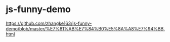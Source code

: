 # js-funny-demo
https://github.com/zhangke163/js-funny-demo/blob/master/%E7%81%AB%E7%84%B0%E5%8A%A8%E7%94%BB.html
